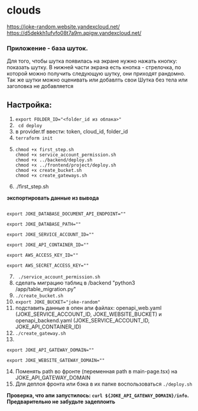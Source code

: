 # clouds


https://joke-random.website.yandexcloud.net/
https://d5dekkh1ufvfo08t7a9m.apigw.yandexcloud.net/

### Приложение - база шуток. 
Для того, чтобы шутка появилась на экране нужно нажать кнопку: показать шутку. В нижней части экрана есть кнопка - стрелочка, по которой можно получить следующую шутку, они приходят рандомно. Так же шутки можно оценивать или добавлть свои
Шутка без тела или заголовка не добавляется

## Настройка: 

1. `export FOLDER_ID="<folder_id из облака>"`
2. ` cd deploy`
3. в provider.tf ввести: token, cloud_id, folder_id
4. `terraform init`
5. ```
   chmod +x first_step.sh
   chmod +x service_account_permission.sh
   chmod +x ../backend/deploy.sh
   chmod +x ../frontend/project/deploy.sh
   chmod +x create_bucket.sh
   chmod +x create_gateways.sh
   ```
6. ./first_step.sh

**экспортировать данные из вывода**

```export JOKE_API_REPOSITORY_NAME=""

export JOKE_DATABASE_DOCUMENT_API_ENDPOINT=""

export JOKE_DATABASE_PATH=""

export JOKE_SERVICE_ACCOUNT_ID=""

export JOKE_API_CONTAINER_ID=""

export AWS_ACCESS_KEY_ID=""

export AWS_SECRET_ACCESS_KEY=""
```



7. ` ./service_account_permission.sh`
8. сделать миграцию таблиц в /backend "python3 /app/table_migration.py"
9. `./create_bucket.sh`
10. `export JOKE_BUCKET="joke-random"`
11. подставить данные в опен апи файлах: openapi_web.yaml (JOKE_SERVICE_ACCOUNT_ID, JOKE_WEBSITE_BUCKET) и openapi_backend.yaml (JOKE_SERVICE_ACCOUNT_ID, JOKE_API_CONTAINER_ID)
12. `./create_gateway.sh`
13.
```
export JOKE_API_GATEWAY_DOMAIN=""

export JOKE_WEBSITE_GATEWAY_DOMAIN=""
```
14. Поменять path во фронте (переменная path в main-page.tsx) на JOKE_API_GATEWAY_DOMAIN 
15. Для деплоя фронта или бэка в их папке воспользоваться `./deploy.sh`


**Проверка, что апи запустилось: `curl ${JOKE_API_GATEWAY_DOMAIN}/info`. Предварительно не забудьте задеплоить**
